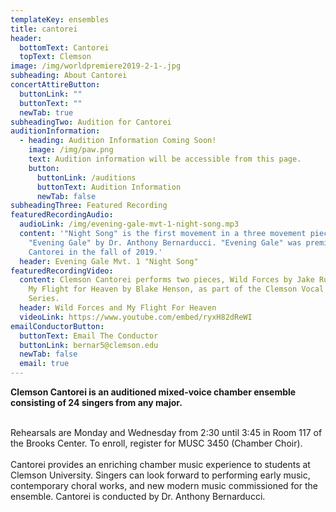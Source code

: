 ```yaml
---
templateKey: ensembles
title: cantorei
header:
  bottomText: Cantorei
  topText: Clemson
image: /img/worldpremiere2019-2-1-.jpg
subheading: About Cantorei
concertAttireButton:
  buttonLink: ""
  buttonText: ""
  newTab: true
subheadingTwo: Audition for Cantorei
auditionInformation:
  - heading: Audition Information Coming Soon!
    image: /img/paw.png
    text: Audition information will be accessible from this page.
    button:
      buttonLink: /auditions
      buttonText: Audition Information
      newTab: false
subheadingThree: Featured Recording
featuredRecordingAudio:
  audioLink: /img/evening-gale-mvt-1-night-song.mp3
  content: '"Night Song" is the first movement in a three movement piece titled
    "Evening Gale" by Dr. Anthony Bernarducci. "Evening Gale" was premiered by
    Cantorei in the fall of 2019.'
  header: Evening Gale Mvt. 1 "Night Song"
featuredRecordingVideo:
  content: Clemson Cantorei performs two pieces, Wild Forces by Jake Runestad and
    My Flight for Heaven by Blake Henson, as part of the Clemson Vocal Arts
    Series.
  header: Wild Forces and My Flight For Heaven
  videoLink: https://www.youtube.com/embed/ryxH82dReWI
emailConductorButton:
  buttonText: Email The Conductor
  buttonLink: bernar5@clemson.edu
  newTab: false
  email: true
---
```

**Clemson Cantorei is an auditioned mixed-voice chamber ensemble consisting of 24 singers from any major.**

\
​Rehearsals are Monday and Wednesday from 2:30 until 3:45 in Room 117 of the Brooks Center. To enroll, register for MUSC 3450 (Chamber Choir).\
\
​Cantorei provides an enriching chamber music experience to students at Clemson University. Singers can look forward to performing early music, contemporary choral works, and new modern music commissioned for the ensemble. Cantorei is conducted by Dr. Anthony Bernarducci.